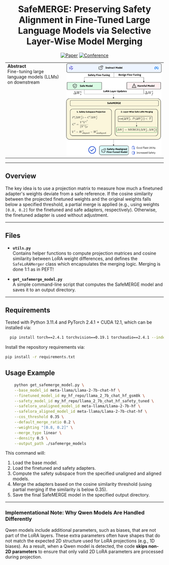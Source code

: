 <div align="center">

# SafeMERGE: Preserving Safety Alignment in Fine-Tuned Large Language Models via Selective Layer-Wise Model Merging

[![Paper](http://img.shields.io/badge/paper-arxiv.1001.2234-B31B1B.svg)](https://www.nature.com/articles/nature14539)
[![Conference](http://img.shields.io/badge/AnyConference-year-4b44ce.svg)](https://papers.nips.cc/paper/2020)

</div>

<table>
  <tr>
    <td style="vertical-align: top;">
      <!-- <strong>Abstract</strong><br>
      Fine-tuning large language models (LLMs) on downstream tasks can inadvertently erode their safety alignment, even for benign fine-tuning datasets. We address this challenge by proposing <strong>SafeMERGE</strong>, a post–fine-tuning framework that preserves safety while maintaining task utility. It achieves this by selectively merging fine-tuned and safety-aligned model layers only when those deviate from safe behavior, measured by a cosine similarity criterion.   -->
      <strong>Abstract</strong><br>
      Fine-tuning large language models (LLMs) on downstream  
    </td>
    <td style="vertical-align: top;">
      <img src="safeMERGE.png" alt="SafeMERGE" style="max-width: 100%;">
    </td>
  </tr>
</table>

<!-- <table style="border-collapse: collapse;">
  <tr>
    <td style="vertical-align: top;">
      <strong>Abstract</strong><br>
      Fine-tuning large language models (LLMs) on downstream tasks can inadvertently erode their safety alignment, even for benign fine-tuning datasets. We address this challenge by proposing <strong>SafeMERGE</strong>, a post–fine-tuning framework that preserves safety while maintaining task utility. It achieves this by selectively merging fine-tuned and safety-aligned model layers only when those deviate from safe behavior, measured by a cosine similarity criterion.
    </td>
    <td style="vertical-align: top;">
      <img src="safeMERGE.png" alt="SafeMERGE" style="transform: scale(2.0); transform-origin: top left;">
    </td>
  </tr>
</table> -->

<!-- <table style="width: 800px; border-collapse: collapse;">
  <tr>
    <td style="vertical-align: top; width: 400px;">
      <strong>Abstract</strong><br>
      Fine-tuning large language models (LLMs) on 
    </td>
    <td style="vertical-align: top; width: 400px;">
      <img src="safeMERGE.png" alt="SafeMERGE" style="transform: scale(2.0); transform-origin: top left;">
    </td>
  </tr>
</table> -->




---

## Overview
The key idea is to use a projection matrix to measure how much a finetuned adapter's weights deviate from a safe reference. If the cosine similarity between the projected finetuned weights and the original weights falls below a specified threshold, a partial merge is applied (e.g., using weights `[0.8, 0.2]` for the finetuned and safe adapters, respectively). Otherwise, the finetuned adapter is used without adjustment.

---

## Files
- **`utils.py`**  
  Contains helper functions to compute projection matrices and cosine similarity between LoRA weight differences, and defines the `SafeLoRAMerger` class which encapsulates the merging logic. Merging is done 1:1 as in PEFT! 

- **`get_safemerge_model.py`**  
  A simple command-line script that computes the SafeMERGE model and saves it to an output directory.

---

## Requirements

Tested with Python 3.11.4 and PyTorch 2.4.1 + CUDA 12.1, which can be installed via:
```bash
  pip install torch==2.4.1 torchvision==0.19.1 torchaudio==2.4.1 --index-url https://download.pytorch.org/whl/cu121
```

Install the repository requirements via:
```bash
pip install -r requirements.txt
```

## Usage Example

```bash
    python get_safemerge_model.py \
    --base_model_id meta-llama/Llama-2-7b-chat-hf \
    --finetuned_model_id my_hf_repo/llama_2_7b_chat_hf_gsm8k \
    --safety_model_id my_hf_repo/llama_2_7b_chat_hf_safety_tuned \
    --safelora_unaligned_model_id meta-llama/Llama-2-7b-hf \
    --safelora_aligned_model_id meta-llama/Llama-2-7b-chat-hf \
    --cos_threshold 0.35 \
    --default_merge_ratio 0.2 \
    --weighting "[0.8, 0.2]" \
    --merge_type linear \
    --density 0.5 \
    --output_path ./safemerge_models
```

This command will:
1. Load the base model.
2. Load the finetuned and safety adapters. 
3. Compute the safety subspace from the specified unaligned and aligned models.
4. Merge the adapters based on the cosine similarity threshold (using partial merging if the similarity is below 0.35).
5. Save the final SafeMERGE model in the specified output directory.

---

### Implementational Note: Why Qwen Models Are Handled Differently
Qwen models include additional parameters, such as biases, that are not part of the LoRA layers. These extra parameters often have shapes that do not match the expected 2D structure used for LoRA projections (e.g., 1D biases). As a result, when a Qwen model is detected, the code **skips non-2D parameters** to ensure that only valid 2D LoRA parameters are processed during projection.
